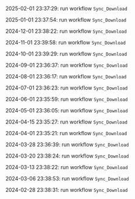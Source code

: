 2025-02-01 23:37:29: run workflow `Sync_Download` 

2025-01-01 23:37:54: run workflow `Sync_Download` 

2024-12-01 23:38:22: run workflow `Sync_Download` 

2024-11-01 23:39:58: run workflow `Sync_Download` 

2024-10-01 23:39:29: run workflow `Sync_Download` 

2024-09-01 23:36:37: run workflow `Sync_Download` 

2024-08-01 23:36:17: run workflow `Sync_Download` 

2024-07-01 23:36:23: run workflow `Sync_Download` 

2024-06-01 23:35:59: run workflow `Sync_Download` 

2024-05-01 23:36:05: run workflow `Sync_Download` 

2024-04-15 23:35:27: run workflow `Sync_Download` 

2024-04-01 23:35:21: run workflow `Sync_Download` 

2024-03-28 23:36:39: run workflow `Sync_Download` 

2024-03-20 23:38:24: run workflow `Sync_Download` 

2024-03-13 23:38:22: run workflow `Sync_Download` 

2024-03-06 23:38:53: run workflow `Sync_Download` 

2024-02-28 23:38:31: run workflow `Sync_Download` 


